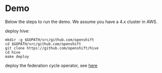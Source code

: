 # Demo

Below the steps to run the demo.
We assume you have a 4.x cluster in AWS.

deploy hive:

```shell
mkdir -g $GOPATH/src/github.com/openshift
cd $GOPATH/src/github.com/openshift
git clone https://github.com/openshift/hive
cd hive
make deploy
```

deploy the federation cycle operator, see [here](./README.md#Installetion)
